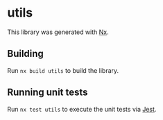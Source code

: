 # utils

This library was generated with [Nx](https://nx.dev).



## Building

Run `nx build utils` to build the library.





## Running unit tests

Run `nx test utils` to execute the unit tests via [Jest](https://jestjs.io).



